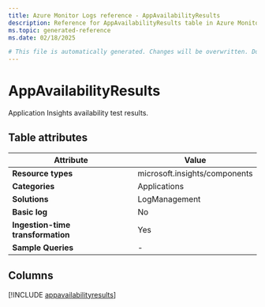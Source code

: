 ```yaml
---
title: Azure Monitor Logs reference - AppAvailabilityResults
description: Reference for AppAvailabilityResults table in Azure Monitor Logs.
ms.topic: generated-reference
ms.date: 02/18/2025

# This file is automatically generated. Changes will be overwritten. Do not change this file directly.
---
```


# AppAvailabilityResults

Application Insights availability test results.


## Table attributes

|Attribute|Value|
|---|---|
|**Resource types**|microsoft.insights/components|
|**Categories**|Applications|
|**Solutions**| LogManagement|
|**Basic log**|No|
|**Ingestion-time transformation**|Yes|
|**Sample Queries**|-|



## Columns
  
[!INCLUDE [appavailabilityresults](~/reusable-content/ce-skilling/azure/includes/azure-monitor/reference/tables/appavailabilityresults-include.md)]
